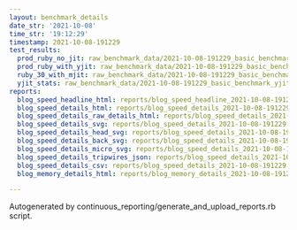 ```yaml
---
layout: benchmark_details
date_str: '2021-10-08'
time_str: '19:12:29'
timestamp: 2021-10-08-191229
test_results:
  prod_ruby_no_jit: raw_benchmark_data/2021-10-08-191229_basic_benchmark_prod_ruby_no_jit.json
  prod_ruby_with_yjit: raw_benchmark_data/2021-10-08-191229_basic_benchmark_prod_ruby_with_yjit.json
  ruby_30_with_mjit: raw_benchmark_data/2021-10-08-191229_basic_benchmark_ruby_30_with_mjit.json
  yjit_stats: raw_benchmark_data/2021-10-08-191229_basic_benchmark_yjit_stats.json
reports:
  blog_speed_headline_html: reports/blog_speed_headline_2021-10-08-191229.html
  blog_speed_details_html: reports/blog_speed_details_2021-10-08-191229.html
  blog_speed_details_raw_details_html: reports/blog_speed_details_2021-10-08-191229.raw_details.html
  blog_speed_details_svg: reports/blog_speed_details_2021-10-08-191229.svg
  blog_speed_details_head_svg: reports/blog_speed_details_2021-10-08-191229.head.svg
  blog_speed_details_back_svg: reports/blog_speed_details_2021-10-08-191229.back.svg
  blog_speed_details_micro_svg: reports/blog_speed_details_2021-10-08-191229.micro.svg
  blog_speed_details_tripwires_json: reports/blog_speed_details_2021-10-08-191229.tripwires.json
  blog_speed_details_csv: reports/blog_speed_details_2021-10-08-191229.csv
  blog_memory_details_html: reports/blog_memory_details_2021-10-08-191229.html

---
```

Autogenerated by continuous_reporting/generate_and_upload_reports.rb script.
